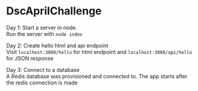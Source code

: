 # DscAprilChallenge
Day 1: Start a server in node.  
Run the server with `node index`  
  
Day 2: Create hello html and api endpoint  
Visit `localhost:3000/hello` for html endpoint and `localhost:3000/api/hello` for JSON response  
  
Day 3: Connect to a database  
A Redis database was provisioned and connected to. The app starts after the redis connection is made  